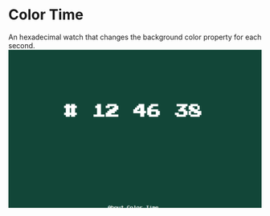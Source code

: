 # Color Time 
An hexadecimal watch that changes the background color property for each second.
![Screenshot](screenshot.png "Screenshot")